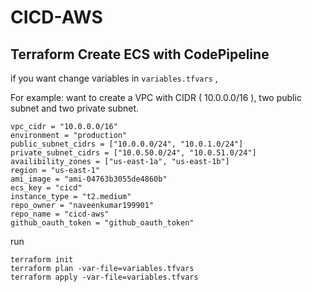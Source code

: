 # CICD-AWS
## Terraform Create ECS with CodePipeline

if you want change variables in `variables.tfvars` ,

For example: want to create a VPC with CIDR ( 10.0.0.0/16 ), two public subnet and two private subnet.

```
vpc_cidr = "10.0.0.0/16"
environment = "production"
public_subnet_cidrs = ["10.0.0.0/24", "10.0.1.0/24"]
private_subnet_cidrs = ["10.0.50.0/24", "10.0.51.0/24"]
availibility_zones = ["us-east-1a", "us-east-1b"]
region = "us-east-1"
ami_image = "ami-04763b3055de4860b"
ecs_key = "cicd"
instance_type = "t2.medium"
repo_owner = "naveenkumar199901"
repo_name = "cicd-aws"
github_oauth_token = "github_oauth_token"

```

run

```
terraform init
terraform plan -var-file=variables.tfvars
terraform apply -var-file=variables.tfvars
